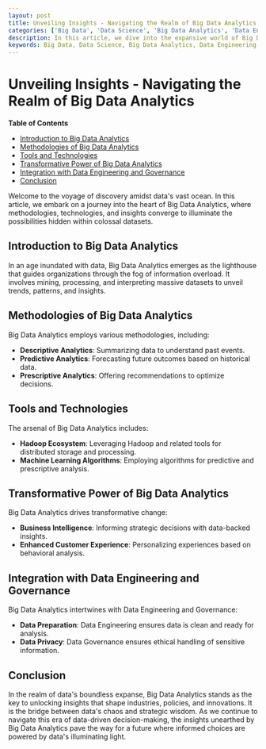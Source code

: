 ```yaml
---
layout: post
title: Unveiling Insights - Navigating the Realm of Big Data Analytics
categories: ['Big Data', 'Data Science', 'Big Data Analytics', 'Data Engineering', 'Data Governance', 'Data Privacy']
description: In this article, we dive into the expansive world of Big Data Analytics, exploring its methodologies, tools, and the transformative power it holds in decoding the mysteries hidden within vast data sets.
keywords: Big Data, Data Science, Big Data Analytics, Data Engineering, Data Governance, Data Privacy
---
```

# Unveiling Insights - Navigating the Realm of Big Data Analytics

**Table of Contents**

- [Introduction to Big Data Analytics](#introduction-to-big-data-analytics)
- [Methodologies of Big Data Analytics](#methodologies-of-big-data-analytics)
- [Tools and Technologies](#tools-and-technologies)
- [Transformative Power of Big Data Analytics](#transformative-power-of-big-data-analytics)
- [Integration with Data Engineering and Governance](#integration-with-data-engineering-and-governance)
- [Conclusion](#conclusion)

Welcome to the voyage of discovery amidst data's vast ocean. In this article, we embark on a journey into the heart of Big Data Analytics, where methodologies, technologies, and insights converge to illuminate the possibilities hidden within colossal datasets.

## Introduction to Big Data Analytics

In an age inundated with data, Big Data Analytics emerges as the lighthouse that guides organizations through the fog of information overload. It involves mining, processing, and interpreting massive datasets to unveil trends, patterns, and insights.

## Methodologies of Big Data Analytics

Big Data Analytics employs various methodologies, including:

- **Descriptive Analytics**: Summarizing data to understand past events.
- **Predictive Analytics**: Forecasting future outcomes based on historical data.
- **Prescriptive Analytics**: Offering recommendations to optimize decisions.

## Tools and Technologies

The arsenal of Big Data Analytics includes:

- **Hadoop Ecosystem**: Leveraging Hadoop and related tools for distributed storage and processing.
- **Machine Learning Algorithms**: Employing algorithms for predictive and prescriptive analysis.

## Transformative Power of Big Data Analytics

Big Data Analytics drives transformative change:

- **Business Intelligence**: Informing strategic decisions with data-backed insights.
- **Enhanced Customer Experience**: Personalizing experiences based on behavioral analysis.

## Integration with Data Engineering and Governance

Big Data Analytics intertwines with Data Engineering and Governance:

- **Data Preparation**: Data Engineering ensures data is clean and ready for analysis.
- **Data Privacy**: Data Governance ensures ethical handling of sensitive information.

## Conclusion

In the realm of data's boundless expanse, Big Data Analytics stands as the key to unlocking insights that shape industries, policies, and innovations. It is the bridge between data's chaos and strategic wisdom. As we continue to navigate this era of data-driven decision-making, the insights unearthed by Big Data Analytics pave the way for a future where informed choices are powered by data's illuminating light.
